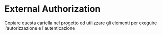 # External Authorization

Copiare questa cartella nel progetto ed utilizzare gli elementi per exeguire l'autorizzazione e l'autenticazione
